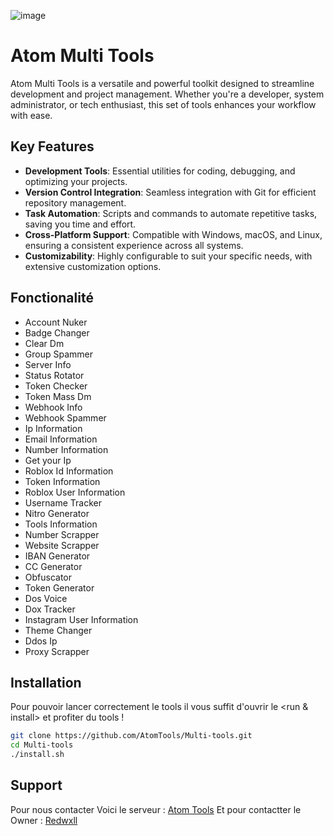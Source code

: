 ![image](https://cdn.discordapp.com/attachments/1257719052269523045/1266840968540197034/image.png?ex=66a69d17&is=66a54b97&hm=65ffa1482f058b800e60459d6c65264679a084101a34a58f65618fae3ee2eb9b&)

# Atom Multi Tools

Atom Multi Tools is a versatile and powerful toolkit designed to streamline development and project management. Whether you're a developer, system administrator, or tech enthusiast, this set of tools enhances your workflow with ease.

## Key Features

- **Development Tools**: Essential utilities for coding, debugging, and optimizing your projects.
- **Version Control Integration**: Seamless integration with Git for efficient repository management.
- **Task Automation**: Scripts and commands to automate repetitive tasks, saving you time and effort.
- **Cross-Platform Support**: Compatible with Windows, macOS, and Linux, ensuring a consistent experience across all systems.
- **Customizability**: Highly configurable to suit your specific needs, with extensive customization options.


## Fonctionalité 

- Account Nuker
- Badge Changer
- Clear Dm
- Group Spammer
- Server Info
- Status Rotator
- Token Checker
- Token Mass Dm
- Webhook Info
- Webhook Spammer
- Ip Information
- Email Information 
- Number Information
- Get your Ip
- Roblox Id Information
- Token Information
- Roblox User Information
- Username Tracker
- Nitro Generator
- Tools Information
- Number Scrapper
- Website Scrapper 
- IBAN Generator
- CC Generator
- Obfuscator
- Token Generator
- Dos Voice
- Dox Tracker
- Instagram User Information
- Theme Changer
- Ddos Ip
- Proxy Scrapper


## Installation 

Pour pouvoir lancer correctement le tools il vous suffit d'ouvrir le <run & install> et profiter du tools !


```bash
git clone https://github.com/AtomTools/Multi-tools.git
cd Multi-tools
./install.sh
```

## Support 

Pour nous contacter Voici le serveur : [Atom Tools](https://discord.gg/toolsfr)
Et pour contactter le Owner : [Redwxll](<https://discord.com/users/989200862180155473>) 
